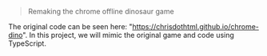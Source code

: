 > Remaking the chrome offline dinosaur game

The original code can be seen here: "https://chrisdothtml.github.io/chrome-dino".
In this project, we will mimic the original game and code using TypeScript.
